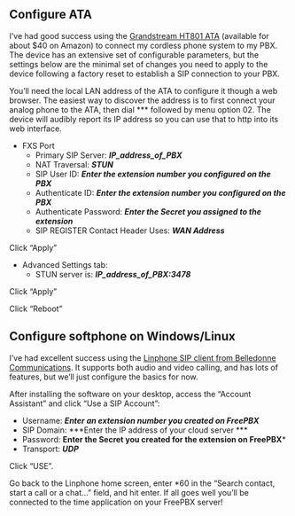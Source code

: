 ## Configure ATA
I’ve had good success using the [Grandstream HT801 ATA](https://www.amazon.com//dp/B06XW1BQHC) (available for about $40 on Amazon) to connect my cordless phone system to my PBX.  The device has an extensive set of configurable parameters, but the settings below are the minimal set of changes you need to apply to the device following a factory reset to establish a SIP connection to your PBX.  

You’ll need the local LAN address of the ATA to configure it though a web browser.  The easiest way to discover the address is to first connect your analog phone to the ATA, then dial *** followed by menu option 02.  The device will audibly report its IP address so you can use that to http into its web interface.

+ FXS Port
  + Primary SIP Server: ***IP_address_of_PBX***
  + NAT Traversal: ***STUN***
  + SIP User ID: ***Enter the extension number you configured on the PBX***
  + Authenticate ID: ***Enter the extension number you configured on the PBX***
  + Authenticate Password: ***Enter the Secret you assigned to the extension***
  + SIP REGISTER Contact Header Uses: ***WAN Address***  

Click “Apply”  

+ Advanced Settings tab:
  + STUN server is: ***IP_address_of_PBX:3478***

Click “Apply”

Click “Reboot”

## Configure softphone on Windows/Linux
I’ve had excellent success using the [Linphone SIP client from Belledonne Communications](https://www.linphone.org/).  It supports both audio and video calling, and has lots of features, but we’ll just configure the basics for now.  

After installing the software on your desktop, access the “Account Assistant” and click “Use a SIP Account”:
+ Username: ***Enter an extension number you created on FreePBX***
+ SIP Domain: ***Enter the IP address of your cloud server ***
+ Password:  **Enter the Secret you created for the extension on FreePBX***
+ Transport: ***UDP***

Click “USE”.  

Go back to the Linphone home screen, enter *60 in the “Search contact, start a call or a chat…” field, and hit enter.  If all goes well you’ll be connected to the time application on your FreePBX server!
